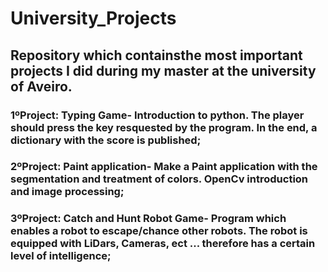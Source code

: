 # University_Projects
## Repository which containsthe most important projects I did during my master at the university of Aveiro.
### 1ºProject: Typing Game- Introduction to python. The player should press the key resquested by the program. In the end, a dictionary with the score is published;
### 2ºProject: Paint application- Make a Paint application with the segmentation and treatment of colors. OpenCv introduction and image processing;
### 3ºProject: Catch and Hunt Robot Game- Program which enables a robot to escape/chance other robots. The robot is equipped with LiDars, Cameras, ect ... therefore has a certain level of intelligence;
